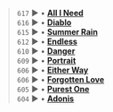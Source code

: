 >
> `617` ▶️ • **[All I Need](https://www.last.fm/music/Etro+Anime/_/All+I+Need)**  
> `616` ▶️ • **[Diablo](https://www.last.fm/music/Etro+Anime/_/Diablo)**  
> `615` ▶️ • **[Summer Rain](https://www.last.fm/music/Etro+Anime/_/Summer+Rain)**  
> `612` ▶️ • **[Endless](https://www.last.fm/music/Etro+Anime/_/Endless)**  
> `610` ▶️ • **[Danger](https://www.last.fm/music/Etro+Anime/_/Danger)**  
> `609` ▶️ • **[Portrait](https://www.last.fm/music/Etro+Anime/_/Portrait)**  
> `606` ▶️ • **[Either Way](https://www.last.fm/music/Etro+Anime/_/Either+Way)**  
> `606` ▶️ • **[Forgotten Love](https://www.last.fm/music/Etro+Anime/_/Forgotten+Love)**  
> `605` ▶️ • **[Purest One](https://www.last.fm/music/Etro+Anime/_/Purest+One)**  
> `604` ▶️ • **[Adonis](https://www.last.fm/music/Etro+Anime/_/Adonis)**  